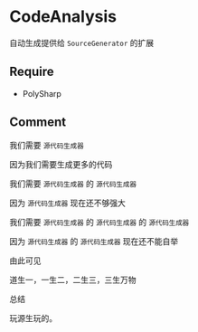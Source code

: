 # CodeAnalysis
自动生成提供给 `SourceGenerator` 的扩展

## Require

+ PolySharp

## Comment

我们需要 `源代码生成器`

因为我们需要生成更多的代码

我们需要 `源代码生成器` 的 `源代码生成器`

因为 `源代码生成器` 现在还不够强大

我们需要 `源代码生成器` 的 `源代码生成器` 的 `源代码生成器`

因为 `源代码生成器` 的 `源代码生成器` 现在还不能自举

由此可见

道生一，一生二，二生三，三生万物

总结

玩源生玩的。
